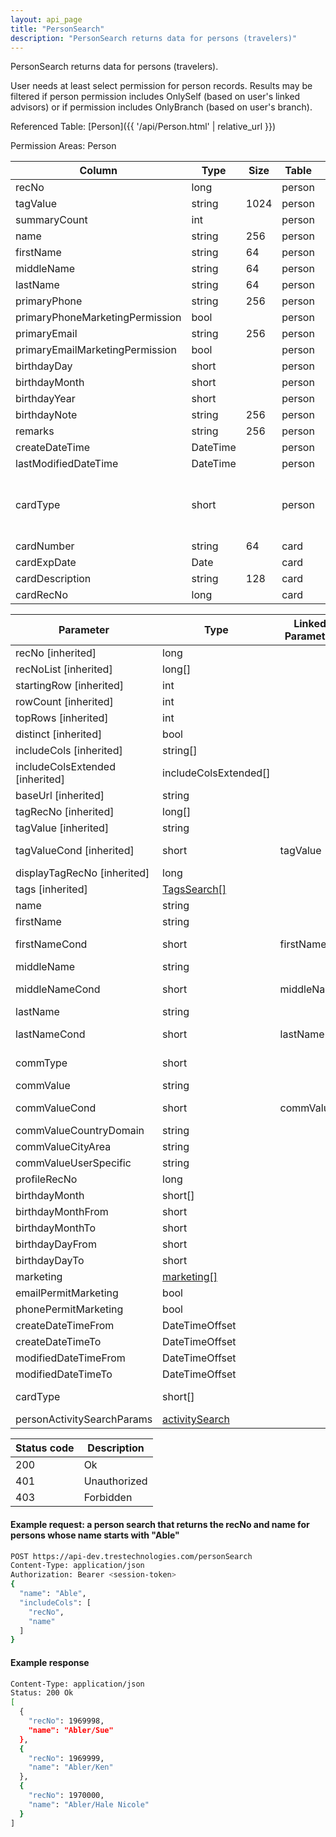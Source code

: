 ```yaml
---
layout: api_page
title: "PersonSearch"
description: "PersonSearch returns data for persons (travelers)"
---
```


PersonSearch returns data for persons (travelers).

User needs at least select permission for person records. Results may be filtered if person permission includes OnlySelf (based on user's linked advisors) or if permission includes OnlyBranch (based on user's branch).

Referenced Table: [Person]({{ '/api/Person.html' | relative_url }})

Permission Areas: Person

| Column | Type | Size | Table | Description |
| ------ | ---- | ---- | ----- | ----------- |
| recNo | long |  | person | 
| tagValue | string | 1024 | person | 
| summaryCount | int |  | person | 
| name | string | 256 | person | 
| firstName | string | 64 | person | 
| middleName | string | 64 | person | 
| lastName | string | 64 | person | 
| primaryPhone | string | 256 | person | 
| primaryPhoneMarketingPermission | bool |  | person | 
| primaryEmail | string | 256 | person | 
| primaryEmailMarketingPermission | bool |  | person | 
| birthdayDay | short |  | person | 
| birthdayMonth | short |  | person | 
| birthdayYear | short |  | person | 
| birthdayNote | string | 256 | person | 
| remarks | string | 256 | person | 
| createDateTime | DateTime |  | person | 
| lastModifiedDateTime | DateTime |  | person | 
| cardType | short |  | person | CreditDebit = 1, Loyalty = 2, Passport = 3
| cardNumber | string | 64 | card | 
| cardExpDate | Date |  | card | 
| cardDescription | string | 128 | card | 
| cardRecNo | long |  | card | 

| Parameter | Type | Linked Parameter | Description |
| --------- | ---- | ---------------- | ----------- |
| recNo [inherited] | long |  | 
| recNoList [inherited] | long[] |  | 
| startingRow [inherited] | int |  | 
| rowCount [inherited] | int |  | 
| topRows [inherited] | int |  | 
| distinct [inherited] | bool |  | 
| includeCols [inherited] | string[] |  | 
| includeColsExtended [inherited] | includeColsExtended[] |  | 
| baseUrl [inherited] | string |  | 
| tagRecNo [inherited] | long[] |  | 
| tagValue [inherited] | string |  | 
| tagValueCond [inherited] | short | tagValue | See [StringCompare]({{ '/api/StringCompare.html' | relative_url }})
| displayTagRecNo [inherited] | long |  | 
| tags [inherited] | [TagsSearch[]](/TagsSearch) |  | 
| name | string |  | 
| firstName | string |  | 
| firstNameCond | short | firstName | See [StringCompare]({{ '/api/StringCompare.html' | relative_url }})
| middleName | string |  | 
| middleNameCond | short | middleName | See [StringCompare]({{ '/api/StringCompare.html' | relative_url }})
| lastName | string |  | 
| lastNameCond | short | lastName | See [StringCompare]({{ '/api/StringCompare.html' | relative_url }})
| commType | short |  | Phone = 1, Email = 2, SocialMedia = 3, Web = 4
| commValue | string |  | 
| commValueCond | short | commValue | See [StringCompare]({{ '/api/StringCompare.html' | relative_url }})
| commValueCountryDomain | string |  | 
| commValueCityArea | string |  | 
| commValueUserSpecific | string |  | 
| profileRecNo | long |  | 
| birthdayMonth | short[] |  | 
| birthdayMonthFrom | short |  | 
| birthdayMonthTo | short |  | 
| birthdayDayFrom | short |  | 
| birthdayDayTo | short |  | 
| marketing | [marketing[]](/marketing) |  | 
| emailPermitMarketing | bool |  | 
| phonePermitMarketing | bool |  | 
| createDateTimeFrom | DateTimeOffset |  | 
| createDateTimeTo | DateTimeOffset |  | 
| modifiedDateTimeFrom | DateTimeOffset |  | 
| modifiedDateTimeTo | DateTimeOffset |  | 
| cardType | short[] |  | CreditDebit = 1, Loyalty = 2, Passport = 3
| personActivitySearchParams | [activitySearch](/activitySearch) |  | 

| Status code | Description |
| ----------- | ----------- |
| 200 | Ok |
| 401 | Unauthorized |
| 403 | Forbidden |

#### Example request: a person search that returns the recNo and name for persons whose name starts with "Able"
```sh
POST https://api-dev.trestechnologies.com/personSearch
Content-Type: application/json
Authorization: Bearer <session-token>
{
  "name": "Able",
  "includeCols": [
    "recNo",
    "name"
  ]
}
```

#### Example response
```sh
Content-Type: application/json
Status: 200 Ok
[
  {
    "recNo": 1969998,
    "name": "Abler/Sue"
  },
  {
    "recNo": 1969999,
    "name": "Abler/Ken"
  },
  {
    "recNo": 1970000,
    "name": "Abler/Hale Nicole"
  }
]
```


